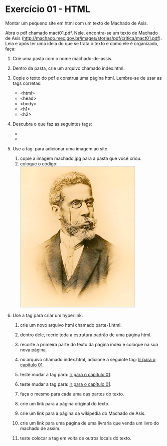 # Exercício 01 - HTML

Montar um pequeno site em html com um texto de Machado de Asis.

Abra o pdf chamado mact01.pdf. Nele, encontra-se um texto de Machado de Asis (http://machado.mec.gov.br/images/stories/pdf/critica/mact01.pdf). Leia e após ter uma ideia do que se trata o texto e como ele é organizado, faça:

1. Crie uma pasta com o nome machado-de-assis.
2. Dentro da pasta, crie um arquivo chamado index.html.
3. Copie o texto do pdf e construa uma página html. Lembre-se de usar as tags corretas:
	* &lt;html></html>
	* &lt;head></head>
	* &lt;body></body>
	* &lt;h1></h1>
	* &lt;h2></h2>
4. Descubra o que faz as seguintes tags:
	* <br/>
	* <b></b>

5. Use a tag <img/> para adicionar uma imagem ao site.
	1. copie a imagem machado.jpg para a pasta que você criou.
	2. coloque o código: <img src="machado.jpg"/>

6. Use a tag <a></a> para criar um hyperlink:
	1. crie um novo arquivo html chamado parte-1.html.
	2. dentro dele, recrie toda a estrutura padrão de uma página html.
	3. recorte a primeira parte do texto da página index e coloque na sua nova página.
	4. no arquivo chamado index.html, adicione a seguinte tag: 
		<a href="parte-1.html">Ir para o capítulo 01</a>.

	5. teste mudar a tag para: <a href="parte-1.html" target="_blank">Ir para o capítulo 01</a>.
	6. teste mudar a tag para: <a href="parte-1.html" target="_self">Ir para o capítulo 01</a>.
	7. faça o mesmo para cada uma das partes do texto.
	8. crie um link para a página original do texto.
	9. crie um link para a página da wikipedia do Machado de Asis.
	10. crie um link para uma página de uma livraria que venda um livro do machado de assim.
	11. teste colocar a tag <a></a> em volta de outros locais do texto.
